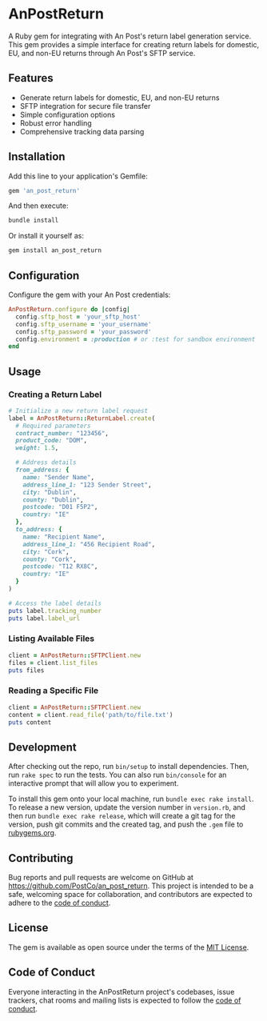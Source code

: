 # AnPostReturn

A Ruby gem for integrating with An Post's return label generation service. This gem provides a simple interface for creating return labels for domestic, EU, and non-EU returns through An Post's SFTP service.

## Features

- Generate return labels for domestic, EU, and non-EU returns
- SFTP integration for secure file transfer
- Simple configuration options
- Robust error handling
- Comprehensive tracking data parsing

## Installation

Add this line to your application's Gemfile:

```ruby
gem 'an_post_return'
```

And then execute:

```bash
bundle install
```

Or install it yourself as:

```bash
gem install an_post_return
```

## Configuration

Configure the gem with your An Post credentials:

```ruby
AnPostReturn.configure do |config|
  config.sftp_host = 'your_sftp_host'
  config.sftp_username = 'your_username'
  config.sftp_password = 'your_password'
  config.environment = :production # or :test for sandbox environment
end
```

## Usage

### Creating a Return Label

```ruby
# Initialize a new return label request
label = AnPostReturn::ReturnLabel.create(
  # Required parameters
  contract_number: "123456",
  product_code: "DOM",
  weight: 1.5,

  # Address details
  from_address: {
    name: "Sender Name",
    address_line_1: "123 Sender Street",
    city: "Dublin",
    county: "Dublin",
    postcode: "D01 F5P2",
    country: "IE"
  },
  to_address: {
    name: "Recipient Name",
    address_line_1: "456 Recipient Road",
    city: "Cork",
    county: "Cork",
    postcode: "T12 RX8C",
    country: "IE"
  }
)

# Access the label details
puts label.tracking_number
puts label.label_url
```

### Listing Available Files

```ruby
client = AnPostReturn::SFTPClient.new
files = client.list_files
puts files
```

### Reading a Specific File

```ruby
client = AnPostReturn::SFTPClient.new
content = client.read_file('path/to/file.txt')
puts content
```

## Development

After checking out the repo, run `bin/setup` to install dependencies. Then, run `rake spec` to run the tests. You can also run `bin/console` for an interactive prompt that will allow you to experiment.

To install this gem onto your local machine, run `bundle exec rake install`. To release a new version, update the version number in `version.rb`, and then run `bundle exec rake release`, which will create a git tag for the version, push git commits and the created tag, and push the `.gem` file to [rubygems.org](https://rubygems.org).

## Contributing

Bug reports and pull requests are welcome on GitHub at https://github.com/PostCo/an_post_return. This project is intended to be a safe, welcoming space for collaboration, and contributors are expected to adhere to the [code of conduct](https://github.com/PostCo/an_post_return/blob/main/CODE_OF_CONDUCT.md).

## License

The gem is available as open source under the terms of the [MIT License](https://opensource.org/licenses/MIT).

## Code of Conduct

Everyone interacting in the AnPostReturn project's codebases, issue trackers, chat rooms and mailing lists is expected to follow the [code of conduct](https://github.com/PostCo/an_post_return/blob/main/CODE_OF_CONDUCT.md).

